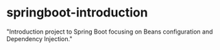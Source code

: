 # springboot-introduction
"Introduction project to Spring Boot focusing on Beans configuration and Dependency Injection."
